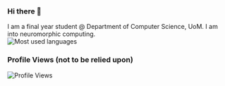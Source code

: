 ### Hi there 👋

I am a final year student @ Department of Computer Science, UoM.
I am into neuromorphic computing.
<br>
![Most used languages](https://github-readme-stats.vercel.app/api/top-langs/?username=optimus-p-ime)
<br>
### Profile Views (not to be relied upon)
![Profile Views](https://profile-counter.glitch.me/{optimus-p-ime}/count.svg)
